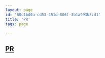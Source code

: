 ```yaml
---
layout: page
id: '60c1bd0a-cd53-451d-806f-3b1a993b3cd1'
title: 'PR'
tags: page

---
```

  
<h2 class="text-3xl font-semibold mb-4"><a href="/journals/PR">PR</a></h2>

<div class="space-y-2">

</div>
